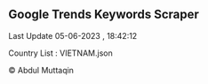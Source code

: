 

## Google Trends Keywords Scraper 
 
Last Update 05-06-2023 , 18:42:12

Country List :
VIETNAM.json



© Abdul Muttaqin 
